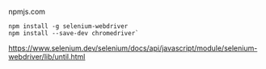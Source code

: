 npmjs.com

```
npm install -g selenium-webdriver
npm install --save-dev chromedriver`
```

https://www.selenium.dev/selenium/docs/api/javascript/module/selenium-webdriver/lib/until.html
